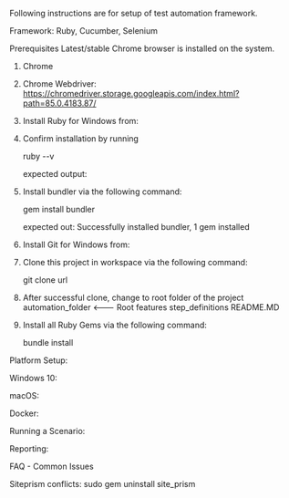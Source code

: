 Following instructions are for setup of test automation framework.

Framework: Ruby, Cucumber, Selenium


Prerequisites
    Latest/stable Chrome browser is installed on the system.

1. Chrome
2. Chrome Webdriver: https://chromedriver.storage.googleapis.com/index.html?path=85.0.4183.87/



1. Install Ruby for Windows from: 
2. Confirm installation by running
    
    ruby --v
    
    expected output:

3. Install bundler via the following command:
    
    gem install bundler

    expected out: Successfully installed bundler, 1 gem installed

4. Install Git for Windows from:

5. Clone this project in workspace via the following command:

    git clone url

6. After successful clone, change to root folder of the project
    automation_folder     <--- Root
        features
        step_definitions
        README.MD


7. Install all Ruby Gems via the following command:

    bundle install




Platform Setup:

Windows 10:


macOS:



Docker:


Running a Scenario:


Reporting:






FAQ - Common Issues

Siteprism conflicts: sudo gem uninstall site_prism  
